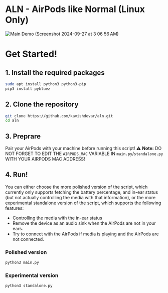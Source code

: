 # ALN - AirPods like Normal (Linux Only)

![Main Demo (Screenshot 2024-09-27 at 3 06 56 AM)](https://github.com/user-attachments/assets/352275c8-e143-42c3-a06a-fc3ac0c937b9)

# Get Started!
## 1. Install the required packages

```bash
sudo apt install python3 python3-pip
pip3 install pybluez
```

## 2. Clone the repository

```bash
git clone https://github.com/kavishdevar/aln.git
cd aln
```

## 3. Preprare
Pair your AirPods with your machine before running this script!
:warning: **Note:** DO NOT FORGET TO EDIT THE `AIRPODS_MAC` VARIABLE IN `main.py`/`standalone.py` WITH YOUR AIRPODS MAC ADDRESS!

## 4. Run!
You can either choose the more polished version of the script, which currently only supports fetching the battery percentage, and in-ear status (but not actually controlling the media with that information), or the more experimental standalone version of the script, which supports the following features:
- Controlling the media with the in-ear status
- Remove the device as an audio sink when the AirPods are not in your ears. 
- Try to connect with the AirPods if media is playing and the AirPods are not connected.

### Polished version
```bash
python3 main.py
```

### Experimental version
```bash
python3 standalone.py
```
